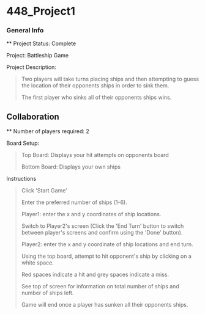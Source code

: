# 448_Project1

### General Info
**
Project Status: Complete

Project: Battleship Game

Project Description: 

  >Two players will take turns placing ships and then attempting to guess the location of their opponents ships in order to sink them. 
  >
  >The first player who sinks all of their opponents ships wins.

## Collaboration
**
Number of players required: 2

Board Setup:

  >Top Board: Displays your hit attempts on opponents board
  >
  >Bottom Board: Displays your own ships


Instructions

  >Click 'Start Game'
  >
  >Enter the preferred number of ships (1-6).
  >
  >Player1: enter the x and y coordinates of ship locations.
  >
  >Switch to Player2's screen (Click the 'End Turn' button to switch between player's screens and confirm using the 'Done' button).
  >
  >Player2: enter the x and y coordinate of ship locations and end turn.
  >
  >Using the top board, attempt to hit opponent's ship by clicking on a white space.
  >
  >Red spaces indicate a hit and grey spaces indicate a miss.
  >
  >See top of screen for information on total number of ships and number of ships left.
  >
  >Game will end once a player has sunken all their opponents ships.
